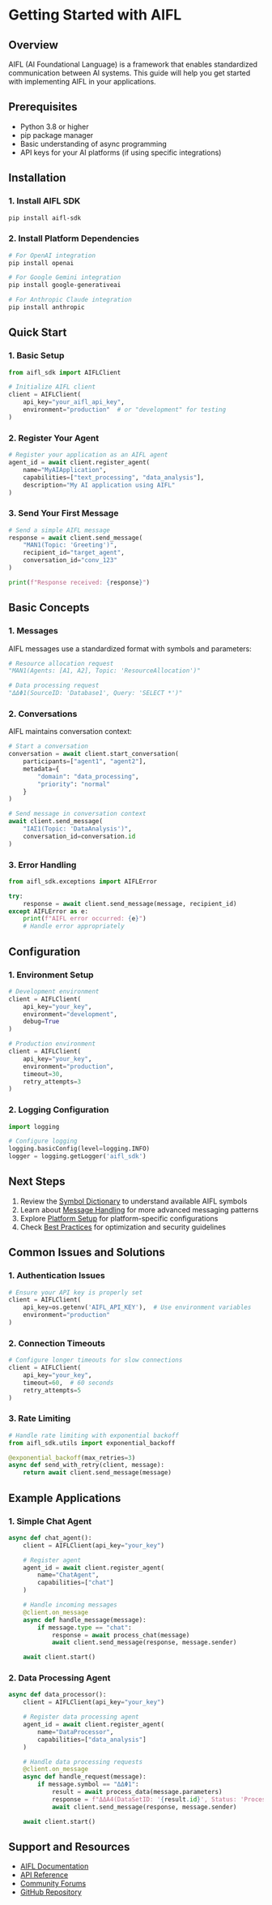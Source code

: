 # Getting Started with AIFL

## Overview

AIFL (AI Foundational Language) is a framework that enables standardized communication between AI systems. This guide will help you get started with implementing AIFL in your applications.

## Prerequisites

- Python 3.8 or higher
- pip package manager
- Basic understanding of async programming
- API keys for your AI platforms (if using specific integrations)

## Installation

### 1. Install AIFL SDK
```bash
pip install aifl-sdk
```

### 2. Install Platform Dependencies
```bash
# For OpenAI integration
pip install openai

# For Google Gemini integration
pip install google-generativeai

# For Anthropic Claude integration
pip install anthropic
```

## Quick Start

### 1. Basic Setup
```python
from aifl_sdk import AIFLClient

# Initialize AIFL client
client = AIFLClient(
    api_key="your_aifl_api_key",
    environment="production"  # or "development" for testing
)
```

### 2. Register Your Agent
```python
# Register your application as an AIFL agent
agent_id = await client.register_agent(
    name="MyAIApplication",
    capabilities=["text_processing", "data_analysis"],
    description="My AI application using AIFL"
)
```

### 3. Send Your First Message
```python
# Send a simple AIFL message
response = await client.send_message(
    "ΜΑΝ1(Topic: 'Greeting')",
    recipient_id="target_agent",
    conversation_id="conv_123"
)

print(f"Response received: {response}")
```

## Basic Concepts

### 1. Messages
AIFL messages use a standardized format with symbols and parameters:
```python
# Resource allocation request
"ΜΑΝ1(Agents: [A1, A2], Topic: 'ResourceAllocation')"

# Data processing request
"ΔΔΦ1(SourceID: 'Database1', Query: 'SELECT *')"
```

### 2. Conversations
AIFL maintains conversation context:
```python
# Start a conversation
conversation = await client.start_conversation(
    participants=["agent1", "agent2"],
    metadata={
        "domain": "data_processing",
        "priority": "normal"
    }
)

# Send message in conversation context
await client.send_message(
    "ΙΑΣ1(Topic: 'DataAnalysis')",
    conversation_id=conversation.id
)
```

### 3. Error Handling
```python
from aifl_sdk.exceptions import AIFLError

try:
    response = await client.send_message(message, recipient_id)
except AIFLError as e:
    print(f"AIFL error occurred: {e}")
    # Handle error appropriately
```

## Configuration

### 1. Environment Setup
```python
# Development environment
client = AIFLClient(
    api_key="your_key",
    environment="development",
    debug=True
)

# Production environment
client = AIFLClient(
    api_key="your_key",
    environment="production",
    timeout=30,
    retry_attempts=3
)
```

### 2. Logging Configuration
```python
import logging

# Configure logging
logging.basicConfig(level=logging.INFO)
logger = logging.getLogger('aifl_sdk')
```

## Next Steps

1. Review the [Symbol Dictionary](../Core_Concepts/symbol-dictionary.md) to understand available AIFL symbols
2. Learn about [Message Handling](message_handling.md) for more advanced messaging patterns
3. Explore [Platform Setup](platform_setup.md) for platform-specific configurations
4. Check [Best Practices](best_practices.md) for optimization and security guidelines

## Common Issues and Solutions

### 1. Authentication Issues
```python
# Ensure your API key is properly set
client = AIFLClient(
    api_key=os.getenv('AIFL_API_KEY'),  # Use environment variables
    environment="production"
)
```

### 2. Connection Timeouts
```python
# Configure longer timeouts for slow connections
client = AIFLClient(
    api_key="your_key",
    timeout=60,  # 60 seconds
    retry_attempts=5
)
```

### 3. Rate Limiting
```python
# Handle rate limiting with exponential backoff
from aifl_sdk.utils import exponential_backoff

@exponential_backoff(max_retries=3)
async def send_with_retry(client, message):
    return await client.send_message(message)
```

## Example Applications

### 1. Simple Chat Agent
```python
async def chat_agent():
    client = AIFLClient(api_key="your_key")

    # Register agent
    agent_id = await client.register_agent(
        name="ChatAgent",
        capabilities=["chat"]
    )

    # Handle incoming messages
    @client.on_message
    async def handle_message(message):
        if message.type == "chat":
            response = await process_chat(message)
            await client.send_message(response, message.sender)

    await client.start()
```

### 2. Data Processing Agent
```python
async def data_processor():
    client = AIFLClient(api_key="your_key")

    # Register data processing agent
    agent_id = await client.register_agent(
        name="DataProcessor",
        capabilities=["data_analysis"]
    )

    # Handle data processing requests
    @client.on_message
    async def handle_request(message):
        if message.symbol == "ΔΔΦ1":
            result = await process_data(message.parameters)
            response = f"ΔΔΑ4(DataSetID: '{result.id}', Status: 'Processed')"
            await client.send_message(response, message.sender)

    await client.start()
```

## Support and Resources

- [AIFL Documentation](https://docs.aifl.dev)
- [API Reference](../api-reference/endpoints.md)
- [Community Forums](https://community.aifl.dev)
- [GitHub Repository](https://github.com/aifl/aifl-sdk)

